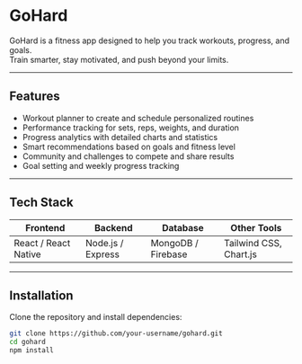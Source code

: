 # GoHard

GoHard is a fitness app designed to help you track workouts, progress, and goals.  
Train smarter, stay motivated, and push beyond your limits.

---

## Features

- Workout planner to create and schedule personalized routines  
- Performance tracking for sets, reps, weights, and duration  
- Progress analytics with detailed charts and statistics  
- Smart recommendations based on goals and fitness level  
- Community and challenges to compete and share results  
- Goal setting and weekly progress tracking  

---

## Tech Stack

| Frontend | Backend | Database | Other Tools |
|-----------|----------|-----------|--------------|
| React / React Native | Node.js / Express | MongoDB / Firebase | Tailwind CSS, Chart.js |

---

## Installation

Clone the repository and install dependencies:

```bash
git clone https://github.com/your-username/gohard.git
cd gohard
npm install
